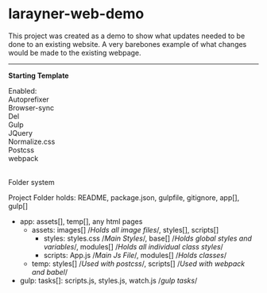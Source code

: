 # larayner-web-demo

This project was created as a demo to show what updates needed to be done to an existing website.
A very barebones example of what changes would be made to the existing webpage.

--------------------------------------------------------------------
<strong>Starting Template</strong><br>

Enabled: <br>
Autoprefixer <br>
Browser-sync <br>
Del <br>
Gulp <br>
JQuery <br>
Normalize.css <br>
Postcss <br>
webpack <br>
<br>

Folder system

Project Folder holds: README, package.json, gulpfile, gitignore, app[], gulp[] <br>
 - app: assets[], temp[], any html pages <br>
    - assets: images[] /*Holds all image files*/, styles[], scripts[] <br>
       - styles: styles.css /*Main Styles*/, base[] /*Holds global styles 
       and variables*/, modules[] /*Holds all individual class styles*/ <br>
       - scripts: App.js /*Main Js File*/, modules[] /*Holds classes*/ <br>
    - temp: styles[] /*Used with postcss*/, scripts[] /*Used with webpack and babel*/ <br>
 - gulp: tasks[]: scripts.js, styles.js, watch.js /*gulp tasks*/ <br>